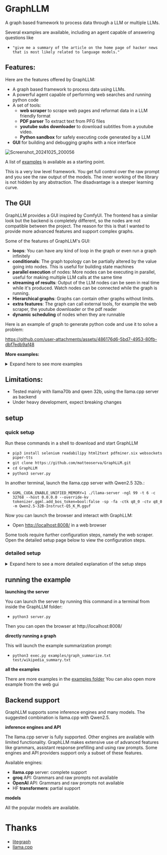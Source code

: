 # GraphLLM

A graph based framework to process data through a LLM or multiple LLMs.

Several examples are available, including an agent capable of answering questions like

* `"give me a summary of the article on the home page of hacker news that is most likely related to language models."`

## Features:

Here are the features offered by GraphLLM:

* A graph based framework to process data using LLMs.
* A powerful agent capable of performing web searches and running python code
* A set of tools:
    * **web scraper** to scrape web pages and reformat data in a LLM friendly format
    * **PDF parser** To extract text from PFG files
    * **youtube subs downloader** to download subtitles from a youtube video.
    * **Python sandbox** for safely executing code generated by a LLM
* **GUI** for building and debugging graphs with a nice interface

![Screenshot_20241025_200056](https://github.com/user-attachments/assets/b2e38b92-e247-4fb8-b593-948909224b5b)

A list of [examples](https://github.com/matteoserva/GraphLLM/tree/main/examples) is available as a starting point.

This is a very low level framework. You get full control over the raw prompt and you see the raw output of the models.
The inner working of the library is not hidden by any abstraction. The disadvantage is a steeper learning curve.
    
## The GUI

GraphLLM provides a GUI inspired by ComfyUI. The frontend has a similar look but the backend is completely different, so the nodes are not compatible between the project.
The reason for this is that I wanted to provide more advanced features and support complex graphs.

Some of the features of GraphLLM's GUI:
- **loops**: You can have any kind of loop in the graph or even run a graph infinitely
- **conditionals**: The graph topology can be partially altered by the value going into nodes. This is useful for building state machines
- **parallel execution** of nodes: More nodes can be executing in parallel, useful for making multiple LLM calls at the same time
- **streaming of results**: Output of the LLM nodes can be seen in real time while it's produced. Watch nodes can be connected while the graph is running.
- **Hierarchical graphs**: Graphs can contain other graphs without limits.
- **extra features**: The graph can call external tools, for example the web scraper, the youtube downloader or the pdf reader
- **dynamic scheduling** of nodes when they are runnable

Here is an example of graph to generate python code and use it to solve a problem:

https://github.com/user-attachments/assets/486176d6-5bd7-4953-80fb-dbf7edb9af48

**More examples:**
<details>

<summary>Expand here to see more examples</summary>

### Iteratively edit a file.

This video showcases the File Node and how to make multiple calls to a LLM.

https://github.com/user-attachments/assets/80d5331a-efab-429a-bf51-991feaa64e1d

### Download a file, then call another graph to summarize it

This screenshot show a Hierarchical graph. The file is downloaded, then summarized using another graph

![image](https://github.com/user-attachments/assets/d56cf883-484c-4a93-8d07-74ab33c2f6f9)

</details>

## Limitations:

* Tested mainly with llama70b and qwen 32b, using the llama.cpp server as backend
* Under heavy development, expect breaking changes

## setup

### quick setup

Run these commands in a shell to download and start GraphLLM

- `pip3 install selenium readabilipy html2text pdfminer.six websockets piper-tts`
- `git clone https://github.com/matteoserva/GraphLLM.git`
- `cd GraphLLM`
- `python3 server.py`

In another terminal, launch the llama.cpp server with Qwen2.5 32b.:

- `GGML_CUDA_ENABLE_UNIFIED_MEMORY=1 ./llama-server -ngl 99 -t 6 -c 32768 --host 0.0.0.0 --override-kv tokenizer.ggml.add_bos_token=bool:false -sp -fa -ctk q8_0 -ctv q8_0 -m Qwen2.5-32B-Instruct-Q5_K_M.gguf`

Now you can launch the browser and interact with GraphLLM:

- Open [http://localhost:8008/](http://localhost:8008/) in a web browser

Some tools require further configuration steps, namely the web scraper.
Open the detailed setup page below to view the configuration steps.

### detailed setup

<details>

<summary>Expand here to see a more detailed explanation of the setup steps</summary>

### dependencies
**Required**

TBD. When a missing dependency occurs, run `pip3 install {dependency}`

**optional**

There are optional dependencies for the extra features:
- pdfminer.six for converting PDF files
- selenium for the web scraping tool
- firefox and its Webdriver, for the web scraping tool
- openai and groq API
  
Install the python dependencies with

`pip3 install selenium readabilipy html2text pdfminer.six openai groq websockets piper-tts`

### setup the connection with the llama.cpp server
Steps to configure a connection with [llama.cpp](https://github.com/ggerganov/llama.cpp)

**llama.cpp server**

- Launch the server with

  `./llama-server -ngl 99 -t 4 -c 32768 --host 0.0.0.0 -m {your_model} --override-kv tokenizer.ggml.add_bos_token=bool:false -sp -fa`
  
  Relevant arguments:
  - `-host 0.0.0.0` if you want to run the server on another machine
  - `--override-kv tokenizer.ggml.add_bos_token=bool:false` to avoid auto inserting a bos token. GraphLLM already adds it
  - `-sp` To receive the eom token, this enables llama3.1 tool calling
  - `-m {your_model}` selects the model to use. This project works best with llama 3.1 or qwen2.5

**client configuration**

- modify `client_config.yml`

  - You can replace the default client by changing the `client_name` parameter in the config file
  - If needed, setup groq or openai api config
  - You can use a list as client_name. In that case if one client fails, the next one will be used.
    For example you can use this to setup llama.cpp as primary client and a remote API as fallback.

### setup the extra tools

**web scraper**
- install firefox and selenium
- open firefox
- open about:profiles
- create a profile named "profile.bot"
- relaunch inside that profile
- install ublock origin and verify that it's working.
- import the ublock filter list I uploaded [here](https://github.com/matteoserva/GraphLLM/blob/main/doc/ublock-backup.txt)
- close firefox
- If needed, download the appropriate [geckodriver](https://github.com/mozilla/geckodriver/releases)
- test the tool with `python3 extras/scraper/scrape.py`

**pdf scraper**
- install pdfminer.six
- test it by running `python3 extras/parse_pdf.py {your pdf}`

**youtube scraper**
- test it by running `python3 extras/youtube_subs.py`

</details>

## running the example

**launching the server**

You can launch the server by running this command in a terminal from inside the GraphLLM folder:
- `python3 server.py`

Then you can open the browser at http://localhost:8008/

**directly running a graph**    

This will launch the example summarization prompt:
  
- `python3 exec.py examples/graph_summarize.txt test/wikipedia_summary.txt`

**all the examples**

There are more examples in the [examples folder](https://github.com/matteoserva/GraphLLM/tree/main/examples)
You can also open more example from the web gui

## Backend support

GraphLLM supports some inference engines and many models. The suggested combination is llama.cpp with Qwen2.5.

**inference engines and API**

The llama.cpp server is fully supported. Other engines are available with limited functionality.
GraphLLM makes extensive use of advanced features like grammars, assistant response prefilling and using raw prompts.
Some engines and API providers support only a subset of these features.

Available engines:
- **llama.cpp** server: complete support
- **groq** API: Grammars and raw prompts not available
- **OpenAI** API: Grammars and raw prompts not available
- HF **transformers**: partial support

**models**

All the popular models are available.

# Thanks

* [litegraph](https://github.com/jagenjo/litegraph.js)
* [llama.cpp](https://github.com/ggerganov/llama.cpp)
